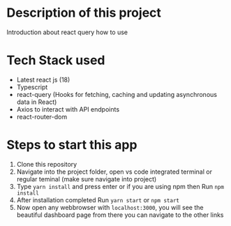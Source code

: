 # Description of this project

Introduction about react query how to use

# Tech Stack used

- Latest react js (18)
- Typescript
- react-query (Hooks for fetching, caching and updating asynchronous data in React)
- Axios to interact with API endpoints
- react-router-dom

# Steps to start this app

1. Clone this repository
2. Navigate into the project folder, open vs code integrated terminal or regular teminal (make sure navigate into project)
3. Type `yarn install` and press enter or if you are using npm then Run `npm install`
4. After installation completed Run `yarn start` or `npm start`
5. Now open any webbrowser with `localhost:3000`, you will see the beautiful dashboard page from there you can navigate to the other links
